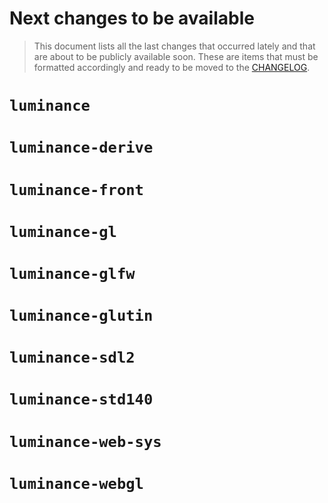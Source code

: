 # Next changes to be available

> This document lists all the last changes that occurred lately and that are about to be publicly available soon. These
> are items that must be formatted accordingly and ready to be moved to the [CHANGELOG](./CHANGELOG.md).

# `luminance`

# `luminance-derive`

# `luminance-front`

# `luminance-gl`

# `luminance-glfw`

# `luminance-glutin`

# `luminance-sdl2`

# `luminance-std140`

# `luminance-web-sys`

# `luminance-webgl`
